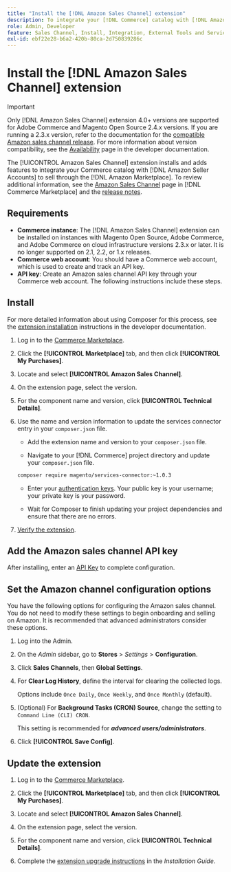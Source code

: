 ```yaml
---
title: "Install the [!DNL Amazon Sales Channel] extension"
description: To integrate your [!DNL Commerce] catalog with [!DNL Amazon Seller Accounts] and sell through the [!DNL Amazon Marketplace], download and install the Amazon Sales Channel extension.
role: Admin, Developer
feature: Sales Channel, Install, Integration, External Tools and Services
exl-id: ebf22e28-b6a2-420b-80ca-2d750839286c
---
```

# Install the [!DNL Amazon Sales Channel] extension

>[!IMPORTANT]
>
>Only [!DNL Amazon Sales Channel] extension 4.0+ versions are supported for Adobe Commerce and Magento Open Source 2.4.x versions. If you are running a 2.3.x version, refer to the documentation for the [compatible Amazon sales channel release](https://docs.magento.com/user-guide/v2.3/sales-channels/amazon/amazon-sales-channel.html). For more information about version compatibility, see the [Availability](https://experienceleague.adobe.com/docs/commerce-operations/release/product-availability.html) page in the developer documentation.

The [!UICONTROL Amazon Sales Channel] extension installs and adds features to integrate your Commerce catalog with [!DNL Amazon Seller Accounts] to sell through the [!DNL Amazon Marketplace]. To review additional information, see the [Amazon Sales Channel](https://marketplace.magento.com/magento-module-amazon.html) page in [!DNL Commerce Marketplace] and the [release notes](release-notes.md).

## Requirements

-  **Commerce instance**: The [!DNL Amazon Sales Channel] extension can be installed on instances with Magento Open Source, Adobe Commerce, and Adobe Commerce on cloud infrastructure versions 2.3.x or later. It is no longer supported on 2.1, 2.2, or 1.x releases.
-  **Commerce web account**: You should have a Commerce web account, which is used to create and track an API key.
-  **API key**: Create an Amazon sales channel API key through your Commerce web account. The following instructions include these steps.

## Install

For more detailed information about using Composer for this process, see the [extension installation](https://experienceleague.adobe.com/docs/commerce-operations/installation-guide/tutorials/extensions.html) instructions in the developer documentation.

1. Log in to the [Commerce Marketplace](https://marketplace.magento.com/customer/account/).

1. Click the **[!UICONTROL Marketplace]** tab, and then click **[!UICONTROL My Purchases]**.

1. Locate and select **[!UICONTROL Amazon Sales Channel]**.

1. On the extension page, select the version.

1. For the component name and version, click **[!UICONTROL Technical Details]**.

1. Use the name and version information to update the services connector entry in your `composer.json` file.

   -  Add the extension name and version to your `composer.json` file.

   -  Navigate to your [!DNL Commerce] project directory and update your `composer.json` file.

     ```bash
     composer require magento/services-connector:~1.0.3
     ```

   -  Enter your [authentication keys](https://experienceleague.adobe.com/docs/commerce-operations/installation-guide/prerequisites/authentication-keys.html). Your public key is your username; your private key is your password.

   -  Wait for Composer to finish updating your project dependencies and ensure that there are no errors.

1. [Verify the extension](https://experienceleague.adobe.com/docs/commerce-operations/installation-guide/tutorials/extensions.html).

## Add the Amazon sales channel API key

After installing, enter an [API Key](./amazon-verify-api-key.md) to complete configuration.

## Set the Amazon channel configuration options

You have the following options for configuring the Amazon sales channel. You do not need to modify these settings to begin onboarding and selling on Amazon. It is recommended that advanced administrators consider these options.

1. Log into the Admin.

1. On the _Admin_ sidebar, go to **Stores** > _Settings_ > **Configuration**.

1. Click **Sales Channels**, then **Global Settings**.

1. For **Clear Log History**, define the interval for clearing the collected logs.

   Options include `Once Daily`, `Once Weekly`, and `Once Monthly` (default).

1. (Optional) For **Background Tasks (CRON) Source**, change the setting to `Command Line (CLI) CRON`.

   This setting is recommended for **_advanced users/administrators_**.

1. Click **[!UICONTROL Save Config]**.

## Update the extension

1. Log in to the [Commerce Marketplace](https://marketplace.magento.com/customer/account/).

1. Click the **[!UICONTROL Marketplace]** tab, and then click **[!UICONTROL My Purchases]**.

1. Locate and select **[!UICONTROL Amazon Sales Channel]**.

1. On the extension page, select the version.

1. For the component name and version, click **[!UICONTROL Technical Details]**.

1. Complete the [extension upgrade instructions](https://experienceleague.adobe.com/docs/commerce-operations/installation-guide/tutorials/extensions.html) in the _Installation Guide_.
